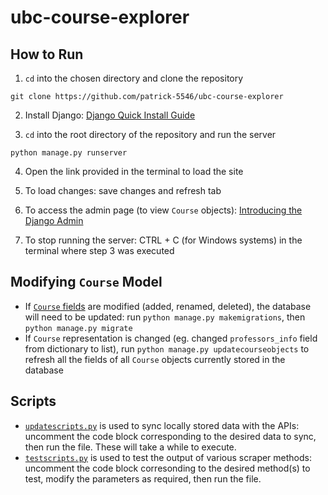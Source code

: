 # ubc-course-explorer

## How to Run
1. `cd` into the chosen directory and clone the repository
```
git clone https://github.com/patrick-5546/ubc-course-explorer
```
2. Install Django: [Django Quick Install Guide](https://docs.djangoproject.com/en/3.1/intro/install/)

3. `cd` into the root directory of the repository and run the server
```
python manage.py runserver
```
4. Open the link provided in the terminal to load the site

5. To load changes: save changes and refresh tab

6. To access the admin page (to view `Course` objects): [Introducing the Django Admin](https://docs.djangoproject.com/en/3.1/intro/tutorial02/#introducing-the-django-admin)

7. To stop running the server: CTRL + C (for Windows systems) in the terminal where step 3 was executed

## Modifying `Course` Model
* If [`Course` fields](https://github.com/patrick-5546/ubc-course-explorer/blob/main/coursetracker/models.py#L5) are modified (added, renamed, deleted), the database will need to be updated: run `python manage.py makemigrations`, then `python manage.py migrate`
* If `Course` representation is changed (eg. changed `professors_info` field from dictionary to list), run `python manage.py updatecourseobjects` to refresh all the fields of all `Course` objects currently stored in the database

## Scripts
* [`updatescripts.py`](https://github.com/patrick-5546/ubc-course-explorer/blob/main/coursetracker/scrapers/updatescripts.py) is used to sync locally stored data with the APIs: uncomment the code block corresponding to the desired data to sync, then run the file. These will take a while to execute.
* [`testscripts.py`](https://github.com/patrick-5546/ubc-course-explorer/blob/main/coursetracker/scrapers/testscripts.py) is used to test the output of various scraper methods: uncomment the code block corresonding to the desired method(s) to test, modify the parameters as required, then run the file.
